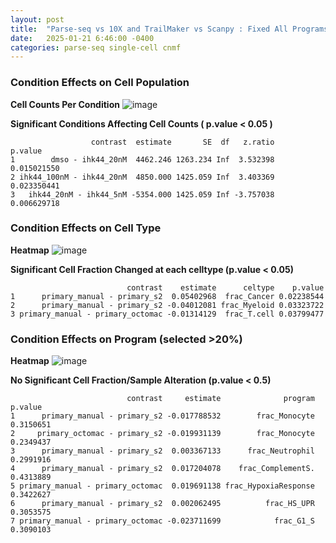 ```yaml
---
layout: post
title:  "Parse-seq vs 10X and TrailMaker vs Scanpy : Fixed All Programs"
date:   2025-01-21 6:46:00 -0400
categories: parse-seq single-cell cnmf   
---
```


### Condition Effects on Cell Population  
**Cell Counts Per Condition**
![image](https://github.com/user-attachments/assets/cf060517-8b84-4aee-a72c-e9a95e6d3518)

**Significant Conditions Affecting Cell Counts ( p.value < 0.05 )** 
```
                  contrast  estimate       SE  df   z.ratio     p.value
1        dmso - ihk44_20nM  4462.246 1263.234 Inf  3.532398 0.015021550
2 ihk44_100nM - ihk44_20nM  4850.000 1425.059 Inf  3.403369 0.023350441
3   ihk44_20nM - ihk44_5nM -5354.000 1425.059 Inf -3.757038 0.006629718
```

### Condition Effects on Cell Type ## 
**Heatmap**
![image](https://github.com/user-attachments/assets/2d3a36e0-0cd2-4890-b76a-005e83755d2d)

**Significant Cell Fraction Changed at each celltype (p.value < 0.05)**
```
                          contrast    estimate      celtype    p.value
1      primary_manual - primary_s2  0.05402968  frac_Cancer 0.02238544
2      primary_manual - primary_s2 -0.04012081 frac_Myeloid 0.03323722
3 primary_manual - primary_octomac -0.01314129  frac_T.cell 0.03799477
```

### Condition Effects on Program (selected >20%)

**Heatmap**
![image](https://github.com/user-attachments/assets/f63dcc9d-19a0-403d-97cc-258203edfb75)

**No Significant Cell Fraction/Sample Alteration (p.value < 0.5)**
```
                          contrast     estimate              program   p.value
1      primary_manual - primary_s2 -0.017788532        frac_Monocyte 0.3150651
2     primary_octomac - primary_s2 -0.019931139        frac_Monocyte 0.2349437
3      primary_manual - primary_s2  0.003367133      frac_Neutrophil 0.2991916
4      primary_manual - primary_s2  0.017204078    frac_ComplementS. 0.4313889
5 primary_manual - primary_octomac  0.019691138 frac_HypoxiaResponse 0.3422627
6      primary_manual - primary_s2  0.002062495          frac_HS_UPR 0.3053575
7 primary_manual - primary_octomac -0.023711699            frac_G1_S 0.3090103
```
